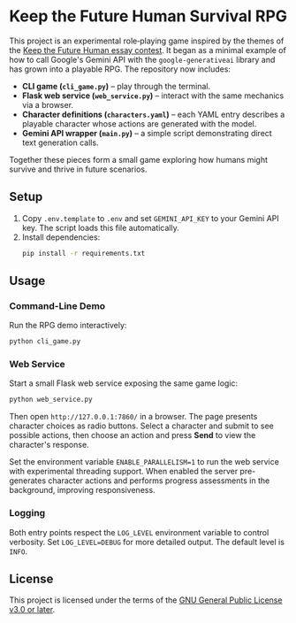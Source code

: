 # Keep the Future Human Survival RPG

This project is an experimental role‑playing game inspired by the themes of the
[Keep the Future Human essay contest](https://keepthefuturehuman.ai/contest/).
It began as a minimal example of how to call Google's Gemini API with the
`google-generativeai` library and has grown into a playable RPG. The repository
now includes:

- **CLI game (`cli_game.py`)** – play through the terminal.
- **Flask web service (`web_service.py`)** – interact with the same mechanics via a browser.
- **Character definitions (`characters.yaml`)** – each YAML entry describes a
  playable character whose actions are generated with the model.
- **Gemini API wrapper (`main.py`)** – a simple script demonstrating direct text
  generation calls.

Together these pieces form a small game exploring how humans might survive and
thrive in future scenarios.

## Setup

1. Copy `.env.template` to `.env` and set `GEMINI_API_KEY` to your Gemini API key. The script loads this file automatically.
2. Install dependencies:
   ```bash
   pip install -r requirements.txt
   ```

## Usage

### Command-Line Demo

Run the RPG demo interactively:

```bash
python cli_game.py
```

### Web Service

Start a small Flask web service exposing the same game logic:

```bash
python web_service.py
```
Then open `http://127.0.0.1:7860/` in a browser. The page presents
character choices as radio buttons. Select a character and submit to see
possible actions, then choose an action and press **Send** to view the
character's response.

Set the environment variable `ENABLE_PARALLELISM=1` to run the web
service with experimental threading support. When enabled the server
pre-generates character actions and performs progress assessments in the
background, improving responsiveness.

### Logging

Both entry points respect the `LOG_LEVEL` environment variable to control
verbosity. Set `LOG_LEVEL=DEBUG` for more detailed output. The default
level is `INFO`.

## License

This project is licensed under the terms of the [GNU General Public License
v3.0 or later](LICENSE).

